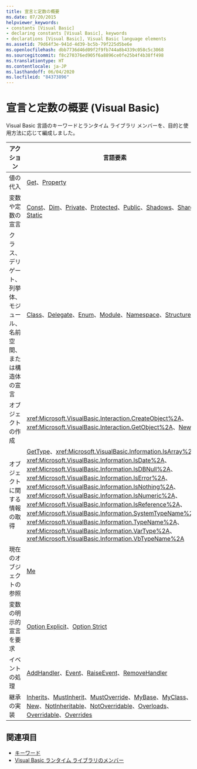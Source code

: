 ```yaml
---
title: 宣言と定数の概要
ms.date: 07/20/2015
helpviewer_keywords:
- constants [Visual Basic]
- declaring constants [Visual Basic], keywords
- declarations [Visual Basic], Visual Basic language elements
ms.assetid: 79d64f3e-941d-4d39-bc5b-79f225d5be6e
ms.openlocfilehash: dbb7736d46d09f2f9fb744a8b4339c058c5c3068
ms.sourcegitcommit: f8c270376ed905f6a8896ce0fe25b4f4b38ff498
ms.translationtype: HT
ms.contentlocale: ja-JP
ms.lasthandoff: 06/04/2020
ms.locfileid: "84373896"
---
```

# <a name="declarations-and-constants-summary-visual-basic"></a>宣言と定数の概要 (Visual Basic)
Visual Basic 言語のキーワードとランタイム ライブラリ メンバーを、目的と使用方法に応じて編成しました。  
  
|アクション|言語要素|  
|------------|----------------------|  
|値の代入|[Get](../statements/get-statement.md)、[Property](../statements/property-statement.md)|  
|変数や定数の宣言|[Const](../statements/const-statement.md)、[Dim](../statements/dim-statement.md)、[Private](../modifiers/private.md)、[Protected](../modifiers/protected.md)、[Public](../modifiers/public.md)、[Shadows](../modifiers/shadows.md)、[Shared](../modifiers/shared.md)、[Static](../modifiers/static.md)|  
|クラス、デリゲート、列挙体、モジュール、名前空間、または構造体の宣言|[Class](../statements/class-statement.md)、[Delegate](../statements/delegate-statement.md)、[Enum](../statements/enum-statement.md)、[Module](../statements/module-statement.md)、[Namespace](../statements/namespace-statement.md)、[Structure](../statements/structure-statement.md)|  
|オブジェクトの作成|<xref:Microsoft.VisualBasic.Interaction.CreateObject%2A>、<xref:Microsoft.VisualBasic.Interaction.GetObject%2A>、[New](../operators/new-operator.md)|  
|オブジェクトに関する情報の取得|[GetType](../operators/gettype-operator.md)、<xref:Microsoft.VisualBasic.Information.IsArray%2A>、<xref:Microsoft.VisualBasic.Information.IsDate%2A>、<xref:Microsoft.VisualBasic.Information.IsDBNull%2A>、<xref:Microsoft.VisualBasic.Information.IsError%2A>、<xref:Microsoft.VisualBasic.Information.IsNothing%2A>、<xref:Microsoft.VisualBasic.Information.IsNumeric%2A>、<xref:Microsoft.VisualBasic.Information.IsReference%2A>、<xref:Microsoft.VisualBasic.Information.SystemTypeName%2A>、<xref:Microsoft.VisualBasic.Information.TypeName%2A>、<xref:Microsoft.VisualBasic.Information.VarType%2A>、<xref:Microsoft.VisualBasic.Information.VbTypeName%2A>|  
|現在のオブジェクトの参照|[Me](../../programming-guide/program-structure/me-my-mybase-and-myclass.md)|  
|変数の明示的宣言を要求|[Option Explicit](../statements/option-explicit-statement.md)、[Option Strict](../statements/option-strict-statement.md)|  
|イベントの処理|[AddHandler](../statements/addhandler-statement.md)、[Event](../statements/event-statement.md)、[RaiseEvent](../statements/raiseevent-statement.md)、[RemoveHandler](../statements/removehandler-statement.md)|  
|継承の実装|[Inherits](../statements/inherits-statement.md)、[MustInherit](../modifiers/mustinherit.md)、[MustOverride](../modifiers/mustoverride.md)、[MyBase](../../programming-guide/language-features/objects-and-classes/inheritance-basics.md)、[MyClass](../../programming-guide/language-features/objects-and-classes/inheritance-basics.md)、[New](../operators/new-operator.md)、[NotInheritable](../modifiers/notinheritable.md)、[NotOverridable](../modifiers/notoverridable.md)、[Overloads](../modifiers/overloads.md)、[Overridable](../modifiers/overridable.md)、[Overrides](../modifiers/overrides.md)|  
  
## <a name="see-also"></a>関連項目

- [キーワード](index.md)
- [Visual Basic ランタイム ライブラリのメンバー](../runtime-library-members.md)
